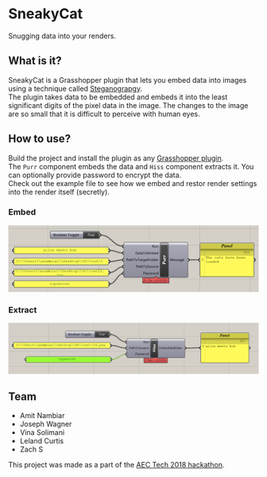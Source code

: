 ﻿# SneakyCat
Snugging data into your renders.

## What is it?
SneakyCat is a Grasshopper plugin that lets you embed data into images using a technique called [Steganograpgy](https://en.wikipedia.org/wiki/Steganography).  
The plugin takes data to be embedded and embeds it into the least significant digits of the pixel data in the image. The changes to the image are so small that it is difficult to perceive with human eyes.  

## How to use?
Build the project and install the plugin as any [Grasshopper plugin](http://coder.the-bac.edu/?p=97).  
The `Purr` component embeds the data and `Hiss` component extracts it. You can optionally provide password to encrypt the data.  
Check out the example file to see how we embed and restor render settings into the render itself (secretly).  

### Embed
![Embed](./images/comp_embed.png)

### Extract
![Extract](./images/comp_extract.png)

## Team
- Amit Nambiar
- Joseph Wagner
- Vina Solimani
- Leland Curtis
- Zach S

This project was made as a part of the [AEC Tech 2018 hackathon](http://core.thorntontomasetti.com/aec-tech-2018/aec-tech-2018-hackathon/).  
